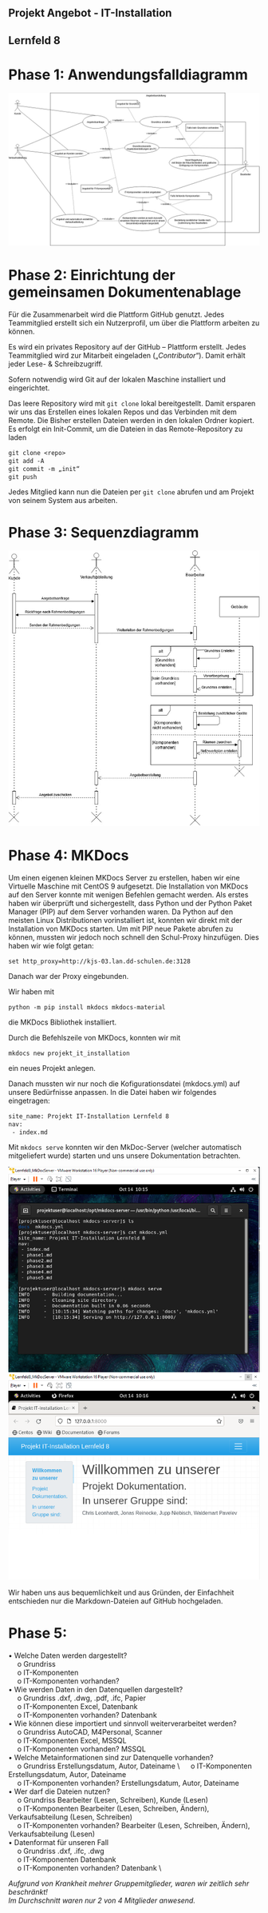 ## Projekt Angebot - IT-Installation 
## Lernfeld 8


# Phase 1: Anwendungsfalldiagramm
![alt text](https://github.com/wpavelev/Projekt_it_installation_lf8/blob/main/Uml-use-case.jpg?raw=true, "Anwendungsfalldiagramm")


# Phase 2: Einrichtung der gemeinsamen Dokumentenablage
Für die Zusammenarbeit wird die Plattform GitHub genutzt. Jedes Teammitglied erstellt sich ein Nutzerprofil, um über die Plattform arbeiten zu können. 

Es wird ein privates Repository auf der GitHub – Plattform erstellt. Jedes Teammitglied wird zur Mitarbeit eingeladen („*Contributor*“). Damit erhält jeder Lese- & Schreibzugriff.

Sofern notwendig wird Git auf der lokalen Maschine installiert und eingerichtet.

Das leere Repository wird mit `git clone` lokal bereitgestellt. Damit ersparen wir uns das Erstellen eines lokalen Repos und das Verbinden mit dem Remote. Die Bisher erstellen Dateien werden in den lokalen Ordner kopiert.
Es erfolgt ein Init-Commit, um die Dateien in das Remote-Repository zu laden
```
git clone <repo>
git add -A
git commit -m „init“
git push
```
Jedes Mitglied kann nun die Dateien per `git clone` abrufen und am Projekt von seinem System aus arbeiten.


# Phase 3: Sequenzdiagramm
![alt text](https://github.com/wpavelev/Projekt_it_installation_lf8/blob/main/Sequenzdiagramm.jpg?raw=true, "Sequenzdiagramm")

# Phase 4: MKDocs 
Um einen eigenen kleinen MKDocs Server zu erstellen, haben wir eine Virtuelle Maschine mit CentOS 9 aufgesetzt.
Die Installation von MKDocs auf den Server konnte mit wenigen Befehlen gemacht werden.
Als erstes haben wir überprüft und sichergestellt, dass Python und der Python Paket Manager (PIP) auf dem Server vorhanden waren.
Da Python auf den meisten Linux Distributionen vorinstalliert ist, konnten wir direkt mit der Installation von MKDocs starten.
Um mit PIP neue Pakete abrufen zu können, mussten wir jedoch noch schnell den Schul-Proxy hinzufügen. 
Dies haben wir wie folgt getan:
```
set http_proxy=http://kjs-03.lan.dd-schulen.de:3128
```
Danach war der Proxy eingebunden.


Wir haben mit 
```
python -m pip install mkdocs mkdocs-material
```
die MKDocs Bibliothek installiert. 

Durch die Befehlszeile von MKDocs, konnten wir mit 
```
mkdocs new projekt_it_installation
``` 
ein neues Projekt anlegen.



Danach mussten wir nur noch die Kofigurationsdatei (mkdocs.yml) auf unsere Bedürfnisse anpassen.
In die Datei haben wir folgendes eingetragen: 
```
site_name: Projekt IT-Installation Lernfeld 8
nav:
 - index.md
```

Mit ``` mkdocs serve ``` konnten wir den MkDoc-Server (welcher automatisch mitgeliefert wurde) starten 
und uns unsere Dokumentation betrachten.

![alt text](https://github.com/wpavelev/Projekt_it_installation_lf8/blob/main/mkdocs_server.PNG?raw=true, "MKDocServer")
![alt text](https://github.com/wpavelev/Projekt_it_installation_lf8/blob/main/mkdocs_server_interface.PNG?raw=true, "MKDocs gerendert")

Wir haben uns aus bequemlichkeit und aus Gründen, der Einfachheit entschieden nur die Markdown-Dateien auf GitHub hochgeladen.


# Phase 5: 
•	Welche Daten werden dargestellt? \
&emsp; o	Grundriss \
&emsp; o	IT-Komponenten \
&emsp; o	IT-Komponenten vorhanden? \
•	Wie werden Daten in den Datenquellen dargestellt? \
&emsp; o	Grundriss			               .dxf, .dwg, .pdf, .ifc, Papier \
&emsp; o	IT-Komponenten		           Excel, Datenbank \
&emsp; o	IT-Komponenten vorhanden? 	Datenbank \
•	Wie können diese importiert und sinnvoll weiterverarbeitet werden? \
&emsp; o	Grundriss			               AutoCAD, M4Personal, Scanner \
&emsp; o	IT-Komponenten		           Excel, MSSQL \
&emsp; o	IT-Komponenten vorhanden?	 MSSQL \
•	Welche Metainformationen sind zur Datenquelle vorhanden? \
&emsp; o	Grundriss			               Erstellungsdatum, Autor, Dateiname \ 
&emsp; o	IT-Komponenten		           Erstellungsdatum, Autor, Dateiname \
&emsp; o	IT-Komponenten vorhanden?	 Erstellungsdatum, Autor, Dateiname \
•	Wer darf die Dateien nutzen? \
&emsp; o	Grundriss			               Bearbeiter (Lesen, Schreiben), Kunde (Lesen) \
&emsp; o	IT-Komponenten 		          Bearbeiter (Lesen, Schreiben, Ändern),	Verkaufsabteilung (Lesen, Schreiben) \
&emsp; o	IT-Komponenten vorhanden? 	Bearbeiter (Lesen, Schreiben, Ändern), Verkaufsabteilung (Lesen) \
•	Datenformat für unseren Fall \
&emsp; o	Grundriss 			              .dxf, .ifc, .dwg \
&emsp; o	IT-Komponenten 		          Datenbank \
&emsp; o	IT-Komponenten vorhanden? 	Datenbank \


*Aufgrund von Krankheit mehrer Gruppemitglieder, waren wir zeitlich sehr beschränkt! \
Im Durchschnitt waren nur 2 von 4 Mitglieder anwesend.*

